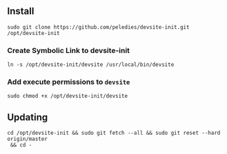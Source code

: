 ## Install

```
sudo git clone https://github.com/peledies/devsite-init.git /opt/devsite-init
```

### Create Symbolic Link to devsite-init
```
ln -s /opt/devsite-init/devsite /usr/local/bin/devsite
```

### Add execute permissions to `devsite`
```
sudo chmod +x /opt/devsite-init/devsite
```

## Updating

```
cd /opt/devsite-init && sudo git fetch --all && sudo git reset --hard origin/master
 && cd -
```